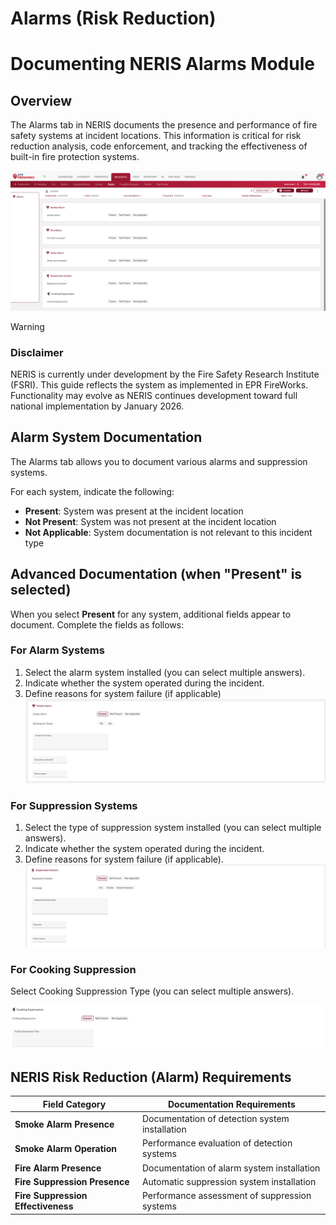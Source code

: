 # Alarms (Risk Reduction)

# Documenting NERIS Alarms Module

## Overview

The Alarms tab in NERIS documents the presence and performance of fire safety systems at incident locations. This information is critical for risk reduction analysis, code enforcement, and tracking the effectiveness of built-in fire protection systems.

![image-20250410-181700.png](./attachments/image-20250410-181700.png)

> [!WARNING]
> ### **Disclaimer**
> NERIS is currently under development by the Fire Safety Research Institute (FSRI). This guide reflects the system as implemented in EPR FireWorks. Functionality may evolve as NERIS continues development toward full national implementation by January 2026.

## Alarm System Documentation

The Alarms tab allows you to document various alarms and suppression systems.

For each system, indicate the following:

- **Present**: System was present at the incident location
- **Not Present**: System was not present at the incident location
- **Not Applicable**: System documentation is not relevant to this incident type

## Advanced Documentation (when "Present" is selected)

When you select **Present** for any system, additional fields appear to document. Complete the fields as follows:

### For Alarm Systems

1. Select the alarm system installed (you can select multiple answers).
2. Indicate whether the system operated during the incident.
3. Define reasons for system failure (if applicable)![image-20250410-181846.png](./attachments/image-20250410-181846.png)

### For Suppression Systems

1. Select the type of suppression system installed (you can select multiple answers).
2. Indicate whether the system operated during the incident.
3. Define reasons for system failure (if applicable).![image-20250410-181913.png](./attachments/image-20250410-181913.png)

### For Cooking Suppression

Select Cooking Suppression Type (you can select multiple answers).

![image-20250410-181941.png](./attachments/image-20250410-181941.png)

## NERIS Risk Reduction (Alarm) Requirements

| Field Category | Documentation Requirements |
| --- | --- |
| **Smoke Alarm Presence** | Documentation of detection system installation |
| **Smoke Alarm Operation** | Performance evaluation of detection systems |
| **Fire Alarm Presence** | Documentation of alarm system installation |
| **Fire Suppression Presence** | Automatic suppression system installation |
| **Fire Suppression Effectiveness** | Performance assessment of suppression systems |